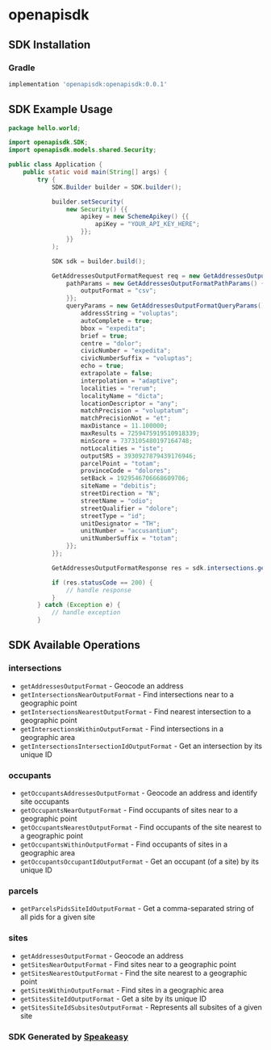 # openapisdk

<!-- Start SDK Installation -->
## SDK Installation

### Gradle

```groovy
implementation 'openapisdk:openapisdk:0.0.1'
```
<!-- End SDK Installation -->

## SDK Example Usage
<!-- Start SDK Example Usage -->
```java
package hello.world;

import openapisdk.SDK;
import openapisdk.models.shared.Security;

public class Application {
    public static void main(String[] args) {
        try {
            SDK.Builder builder = SDK.builder();

            builder.setSecurity(
                new Security() {{
                    apikey = new SchemeApikey() {{
                        apiKey = "YOUR_API_KEY_HERE";
                    }};
                }}
            );

            SDK sdk = builder.build();

            GetAddressesOutputFormatRequest req = new GetAddressesOutputFormatRequest() {{
                pathParams = new GetAddressesOutputFormatPathParams() {{
                    outputFormat = "csv";
                }};
                queryParams = new GetAddressesOutputFormatQueryParams() {{
                    addressString = "voluptas";
                    autoComplete = true;
                    bbox = "expedita";
                    brief = true;
                    centre = "dolor";
                    civicNumber = "expedita";
                    civicNumberSuffix = "voluptas";
                    echo = true;
                    extrapolate = false;
                    interpolation = "adaptive";
                    localities = "rerum";
                    localityName = "dicta";
                    locationDescriptor = "any";
                    matchPrecision = "voluptatum";
                    matchPrecisionNot = "et";
                    maxDistance = 11.100000;
                    maxResults = 7259475919510918339;
                    minScore = 7373105480197164748;
                    notLocalities = "iste";
                    outputSRS = 3930927879439176946;
                    parcelPoint = "totam";
                    provinceCode = "dolores";
                    setBack = 1929546706668609706;
                    siteName = "debitis";
                    streetDirection = "N";
                    streetName = "odio";
                    streetQualifier = "dolore";
                    streetType = "id";
                    unitDesignator = "TH";
                    unitNumber = "accusantium";
                    unitNumberSuffix = "totam";
                }};
            }};

            GetAddressesOutputFormatResponse res = sdk.intersections.getAddressesOutputFormat(req);

            if (res.statusCode == 200) {
                // handle response
            }
        } catch (Exception e) {
            // handle exception
        }
```
<!-- End SDK Example Usage -->

<!-- Start SDK Available Operations -->
## SDK Available Operations

### intersections

* `getAddressesOutputFormat` - Geocode an address
* `getIntersectionsNearOutputFormat` - Find intersections near to a geographic point
* `getIntersectionsNearestOutputFormat` - Find nearest intersection to a geographic point
* `getIntersectionsWithinOutputFormat` - Find intersections in a geographic area
* `getIntersectionsIntersectionIdOutputFormat` - Get an intersection by its unique ID

### occupants

* `getOccupantsAddressesOutputFormat` - Geocode an address and identify site occupants
* `getOccupantsNearOutputFormat` - Find occupants of sites near to a geographic point
* `getOccupantsNearestOutputFormat` - Find occupants of the site nearest to a geographic point
* `getOccupantsWithinOutputFormat` - Find occupants of sites in a geographic area
* `getOccupantsOccupantIdOutputFormat` - Get an occupant (of a site) by its unique ID

### parcels

* `getParcelsPidsSiteIdOutputFormat` - Get a comma-separated string of all pids for a given site

### sites

* `getAddressesOutputFormat` - Geocode an address
* `getSitesNearOutputFormat` - Find sites near to a geographic point
* `getSitesNearestOutputFormat` - Find the site nearest to a geographic point
* `getSitesWithinOutputFormat` - Find sites in a geographic area
* `getSitesSiteIdOutputFormat` - Get a site by its unique ID
* `getSitesSiteIdSubsitesOutputFormat` - Represents all subsites of a given site

<!-- End SDK Available Operations -->

### SDK Generated by [Speakeasy](https://docs.speakeasyapi.dev/docs/using-speakeasy/client-sdks)

